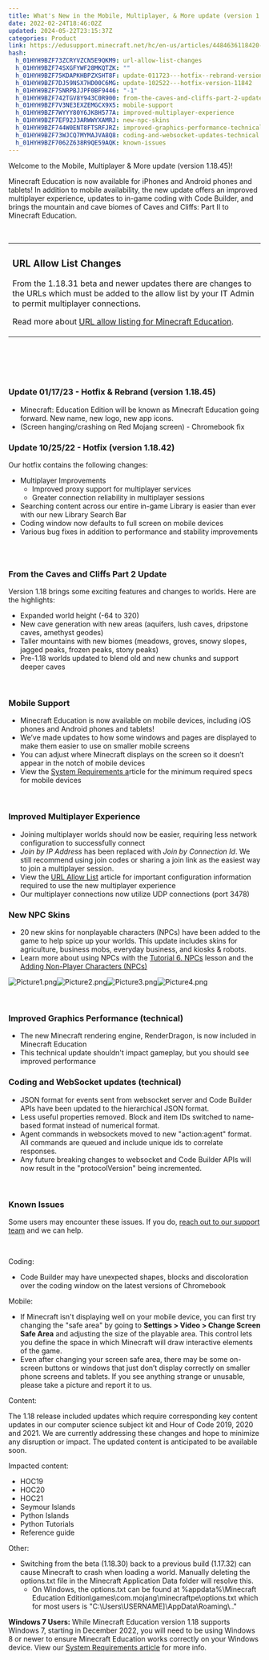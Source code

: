 ```yaml
---
title: What's New in the Mobile, Multiplayer, & More update (version 1.18.45)
date: 2022-02-24T18:46:02Z
updated: 2024-05-22T23:15:37Z
categories: Product
link: https://edusupport.minecraft.net/hc/en-us/articles/4484636118420-What-s-New-in-the-Mobile-Multiplayer-More-update-version-1-18-45
hash:
  h_01HYH9BZF73ZCRYVZCN5E9QKM9: url-allow-list-changes
  h_01HYH9BZF74SXGFYWF28MKQTZK: ""
  h_01HYH9BZF75KDAPKHBPZXSHT8F: update-011723---hotfix--rebrand-version-11845
  h_01HYH9BZF7DJ59NSX7HD00C6MG: update-102522---hotfix-version-11842
  h_01HYH9BZF7SNRPBJJPF0BF9446: "-1"
  h_01HYH9BZF742TGV8Y943C0R900: from-the-caves-and-cliffs-part-2-update
  h_01HYH9BZF7V3NE3EXZEMGCX9X5: mobile-support
  h_01HYH9BZF7WYYY80Y6JK8H577A: improved-multiplayer-experience
  h_01HYH9BZF7EF92J3ARWWYXAMRJ: new-npc-skins
  h_01HYH9BZF744W0ENT8FTSRFJRZ: improved-graphics-performance-technical
  h_01HYH9BZF73WJCQ7MYMAJVA8Q8: coding-and-websocket-updates-technical
  h_01HYH9BZF7062Z638R9QE59AQK: known-issues
---
```


Welcome to the Mobile, Multiplayer & More update (version 1.18.45)!

Minecraft Education is now available for iPhones and Android phones and tablets! In addition to mobile availability, the new update offers an improved multiplayer experience, updates to in-game coding with Code Builder, and brings the mountain and cave biomes of Caves and Cliffs: Part II to Minecraft Education.

 

<table style="border-collapse: collapse; width: 100%;" data-border="1" data-cellpadding="15">
<colgroup>
<col style="width: 100%" />
</colgroup>
<tbody>
<tr>
<td style="width: 100%"><h3>URL Allow List Changes </h3>
<p>From the 1.18.31 beta and newer updates there are changes to the URLs which must be added to the allow list by your IT Admin to permit multiplayer connections. </p>
<p>Read more about <a href="https://educommunity.minecraft.net/hc/en-us/articles/360047118992">URL allow listing for Minecraft Education</a>. </p></td>
</tr>
</tbody>
</table>

 

###  

### Update 01/17/23 - Hotfix & Rebrand (version 1.18.45)

- Minecraft: Education Edition will be known as Minecraft Education going forward. New name, new logo, new app icons. 
- (Screen hanging/crashing on Red Mojang screen) - Chromebook fix 

### Update 10/25/22 - Hotfix (version 1.18.42)

Our hotfix contains the following changes:

- Multiplayer Improvements
  - Improved proxy support for multiplayer services
  - Greater connection reliability in multiplayer sessions 
- Searching content across our entire in-game Library is easier than ever with our new Library Search Bar
- Coding window now defaults to full screen on mobile devices
- Various bug fixes in addition to performance and stability improvements

###  

### From the Caves and Cliffs Part 2 Update

Version 1.18 brings some exciting features and changes to worlds. Here are the highlights:

- Expanded world height (-64 to 320)
- New cave generation with new areas (aquifers, lush caves, dripstone caves, amethyst geodes)
- Taller mountains with new biomes (meadows, groves, snowy slopes, jagged peaks, frozen peaks, stony peaks)
- Pre-1.18 worlds updated to blend old and new chunks and support deeper caves

 

### Mobile Support

- Minecraft Education is now available on mobile devices, including iOS phones and Android phones and tablets!
- We’ve made updates to how some windows and pages are displayed to make them easier to use on smaller mobile screens
- You can adjust where Minecraft displays on the screen so it doesn’t appear in the notch of mobile devices
- View the [System Requirements a](https://educommunity.minecraft.net/hc/en-us/articles/360047556591)rticle for the minimum required specs for mobile devices

 

### Improved Multiplayer Experience

- Joining multiplayer worlds should now be easier, requiring less network configuration to successfully connect
- *Join by IP Address* has been replaced with *Join by Connection Id*. We still recommend using join codes or sharing a join link as the easiest way to join a multiplayer session. 
- View the [URL Allow List](https://educommunity.minecraft.net/hc/en-us/articles/360047118992) article for important configuration information required to use the new multiplayer experience
- Our multiplayer connections now utilize UDP connections (port 3478) 

### New NPC Skins

- 20 new skins for nonplayable characters (NPCs) have been added to the game to help spice up your worlds. This update includes skins for agriculture, business mobs, everyday business, and kiosks & robots.
- Learn more about using NPCs with the [Tutorial 6. NPCs](https://education.minecraft.net/trainings/tutorial-6-6-npcs) lesson and the [Adding Non-Player Characters (NPCs)](https://aka.ms/MEEAddNPCs)

![Picture1.png](https://edusupport.minecraft.net/hc/article_attachments/8278627181716)![Picture2.png](https://edusupport.minecraft.net/hc/article_attachments/8278627104916)![Picture3.png](https://edusupport.minecraft.net/hc/article_attachments/8278627105044)![Picture4.png](https://edusupport.minecraft.net/hc/article_attachments/8278590146580)

 

### Improved Graphics Performance (technical)  

- The new Minecraft rendering engine, RenderDragon, is now included in Minecraft Education
- This technical update shouldn't impact gameplay, but you should see improved performance  

### Coding and WebSocket updates (technical) 

- JSON format for events sent from websocket server and Code Builder APIs have been updated to the hierarchical JSON format.  
- Less useful properties removed. Block and item IDs switched to name-based format instead of numerical format. 
- Agent commands in websockets moved to new "action:agent" format. All commands are queued and include unique ids to correlate responses. 
- Any future breaking changes to websocket and Code Builder APIs will now result in the "protocolVersion" being incremented.  

 

### Known Issues 

Some users may encounter these issues. If you do, [reach out to our support team](https://aka.ms/MEE_New_Request) and we can help.  

 

Coding: 

- Code Builder may have unexpected shapes, blocks and discoloration over the coding window on the latest versions of Chromebook

Mobile: 

- If Minecraft isn't displaying well on your mobile device, you can first try changing the "safe area" by going to **Settings \> Video \> Change Screen Safe Area** and adjusting the size of the playable area. This control lets you define the space in which Minecraft will draw interactive elements of the game.
- Even after changing your screen safe area, there may be some on-screen buttons or windows that just don’t display correctly on smaller phone screens and tablets. If you see anything strange or unusable, please take a picture and report it to us.

Content:

The 1.18 release included updates which require corresponding key content updates in our computer science subject kit and Hour of Code 2019, 2020 and 2021. We are currently addressing these changes and hope to minimize any disruption or impact. The updated content is anticipated to be available soon.

Impacted content:

- HOC19
- HOC20
- HOC21
- Seymour Islands
- Python Islands
- Python Tutorials
- Reference guide

Other: 

- Switching from the beta (1.18.30) back to a previous build (1.17.32) can cause Minecraft to crash when loading a world. Manually deleting the options.txt file in the Minecraft Application Data folder will resolve this. 
  - On Windows, the options.txt can be found at %appdata%\Minecraft Education Edition\games\com.mojang\minecraftpe\options.txt which for most users is "C:\Users\\USERNAME\]\AppData\Roaming\\.."

**Windows 7 Users:** While Minecraft Education version 1.18 supports Windows 7, starting in December 2022, you will need to be using Windows 8 or newer to ensure Minecraft Education works correctly on your Windows device. View our [System Requirements article](https://educommunity.minecraft.net/hc/en-us/articles/360047556591) for more info.
